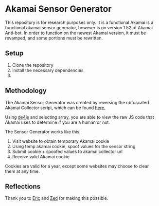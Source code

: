 # Akamai Sensor Generator
This repository is for research purposes only. It is a functional Akamai is a functional akamai sensor generator, however is on version 1.52 of Akamai Anti-bot. In order to function on the newest Akamai version, it must be revamped, and some portions must be rewritten.

## Setup
1. Clone the repository
2. Install the necessary dependencies
3. 

## Methodology
The Akamai Sensor Generator was created by reversing the obfuscated Akamai Collector script, which can be found [here.](https://us.louisvuitton.com/bundles/f07e41afui210f89b730060204942b)

Using [de4js](https://lelinhtinh.github.io/de4js/) and selecting array, you are able to view the raw JS code that Akamai uses to determine if you are a human or not.

The Sensor Generator works like this:
1. Visit website to obtain temporary Akamai cookie
2. Using temp akamai cookie, spoof values for the sensor string
3. Submit cookie + spoofed values to akamai collector url
4. Receive valid Akamai cookie

Cookies are valid for a year, except some websites may choose to clear them at any time.

## Reflections
Thank you to [Eric](https://github.com/ericz99) and [Zed](https://github.com/zedd3v) for making this possible.
